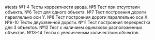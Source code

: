 #tests
№1-4 Тесты корректности ввода.
№5 Тест при отсутствии объекта.
№6 Тест для одного объекта.
№7 Тест построения дороги параллельно оси Y.
№8 Тест построения дороги параллельно оси X.
№9-10 Тесты двухзвенной дороги.
№11 Тест построения перекрестка для 3 объектов.
№12 Тест с наличием одинаково расположенных объектов.
№13-14 Тесты с увеличенным количеством объектов.
